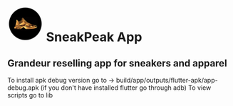 # <a href='http://jakstun.github.io'><img src="Project_stuff/SneakPeak_logo.png" width='80' height='80' style='border-radius: 50%' alt='SneakPeak Logo' /></a> SneakPeak App

## Grandeur reselling app for sneakers and apparel

To install apk debug version go to -> build/app/outputs/flutter-apk/app-debug.apk (if you don't have installed flutter go through adb)
To view scripts go to lib
